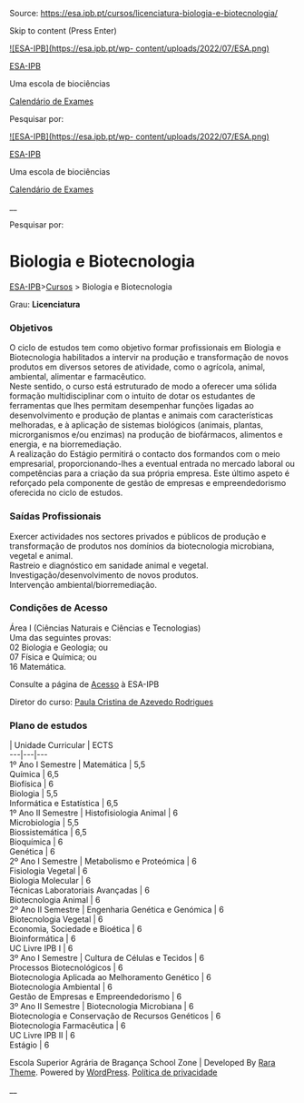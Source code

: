Source: https://esa.ipb.pt/cursos/licenciatura-biologia-e-biotecnologia/

Skip to content (Press Enter)

[![ESA-IPB](https://esa.ipb.pt/wp-
content/uploads/2022/07/ESA.png)](https://esa.ipb.pt/)

[ESA-IPB](https://esa.ipb.pt/)

Uma escola de biociências

[Calendário de Exames](https://esa.ipb.pt/horarios/)

Pesquisar por:

  

  

  

  

  

[![ESA-IPB](https://esa.ipb.pt/wp-
content/uploads/2022/07/ESA.png)](https://esa.ipb.pt/)

[ESA-IPB](https://esa.ipb.pt/)

Uma escola de biociências

[Calendário de Exames](https://esa.ipb.pt/horarios/)

  

__

Pesquisar por:

# Biologia e Biotecnologia

[ESA-IPB](https://esa.ipb.pt)>[Cursos](https://esa.ipb.pt/cursos/) > Biologia
e Biotecnologia

Grau: **Licenciatura**

### Objetivos

O ciclo de estudos tem como objetivo formar profissionais em Biologia e
Biotecnologia habilitados a intervir na produção e transformação de novos
produtos em diversos setores de atividade, como o agrícola, animal, ambiental,
alimentar e farmacêutico.  
Neste sentido, o curso está estruturado de modo a oferecer uma sólida formação
multidisciplinar com o intuito de dotar os estudantes de ferramentas que lhes
permitam desempenhar funções ligadas ao desenvolvimento e produção de plantas
e animais com características melhoradas, e à aplicação de sistemas biológicos
(animais, plantas, microrganismos e/ou enzimas) na produção de biofármacos,
alimentos e energia, e na biorremediação.  
A realização do Estágio permitirá o contacto dos formandos com o meio
empresarial, proporcionando-lhes a eventual entrada no mercado laboral ou
competências para a criação da sua própria empresa. Este último aspeto é
reforçado pela componente de gestão de empresas e empreendedorismo oferecida
no ciclo de estudos.

### Saídas Profissionais

Exercer actividades nos sectores privados e públicos de produção e
transformação de produtos nos domínios da biotecnologia microbiana, vegetal e
animal.  
Rastreio e diagnóstico em sanidade animal e vegetal.  
Investigação/desenvolvimento de novos produtos.  
Intervenção ambiental/biorremediação.

### Condições de Acesso

Área I (Ciências Naturais e Ciências e Tecnologias)  
Uma das seguintes provas:  
02 Biologia e Geologia; ou  
07 Física e Química; ou  
16 Matemática.

Consulte a página de [Acesso](https://esa.ipb.pt/acesso/) à ESA-IPB

Diretor do curso: [Paula Cristina de Azevedo
Rodrigues](mailto:prodrigues@ipb.pt)

### Plano de estudos

|  Unidade Curricular |  ECTS  
---|---|---  
1º Ano I Semestre |  Matemática |  5,5  
Química |  6,5  
Biofísica |  6  
Biologia |  5,5  
Informática e Estatística |  6,5  
1º Ano II Semestre |  Histofisiologia Animal |  6  
Microbiologia |  5,5  
Biossistemática |  6,5  
Bioquímica |  6  
Genética |  6  
2º Ano I Semestre |  Metabolismo e Proteómica |  6  
Fisiologia Vegetal |  6  
Biologia Molecular |  6  
Técnicas Laboratoriais Avançadas |  6  
Biotecnologia Animal |  6  
2º Ano II Semestre |  Engenharia Genética e Genómica |  6  
Biotecnologia Vegetal |  6  
Economia, Sociedade e Bioética |  6  
Bioinformática |  6  
UC Livre IPB I |  6  
3º Ano I Semestre |  Cultura de Células e Tecidos |  6  
Processos Biotecnológicos |  6  
Biotecnologia Aplicada ao Melhoramento Genético |  6  
Biotecnologia Ambiental |  6  
Gestão de Empresas e Empreendedorismo |  6  
3º Ano II Semestre |  Biotecnologia Microbiana |  6  
Biotecnologia e Conservação de Recursos Genéticos |  6  
Biotecnologia Farmacêutica |  6  
UC Livre IPB II |  6  
Estágio |  6  
  
  

Escola Superior Agrária de Bragança  School Zone | Developed By [Rara Theme](https://rarathemes.com/). Powered by [WordPress](https://wordpress.org/).  [Política de privacidade](https://esa.ipb.pt/politica-de-privacidade/)

__
